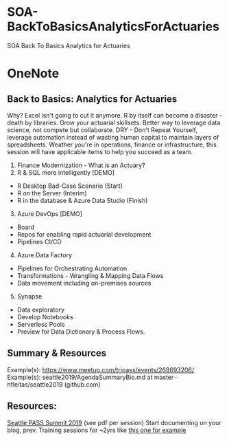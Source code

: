 # SOA-BackToBasicsAnalyticsForActuaries
SOA Back To Basics Analytics for Actuaries

# OneNote

## Back to Basics: Analytics for Actuaries
Why? Excel isn't going to cut it anymore. R by itself can become a disaster - death by libraries. Grow your actuarial skillsets. Better way to leverage data science, not compete but collaborate. DRY - Don't Repeat Yourself, leverage automation instead of wasting human capital to maintain layers of spreadsheets. 
Weather you're in operations, finance or infrastructure, this session will have applicable items to help you succeed as a team. 

1. Finance Modernization - What is an Actuary?
2. R & SQL more intelligently [DEMO]
* R Desktop Bad-Case Scenario (Start)
* R on the Server (Interim)
* R in the database & Azure Data Studio (Finish)
3. Azure DevOps [DEMO]
* Board
* Repos for enabling rapid actuarial development
* Pipelines  CI/CD
4. Azure Data Factory
* Pipelines for Orchestrating Automation
* Transformations - Wrangling  & Mapping Data Flows
* Data movement including on-premises sources
5. Synapse
* Data exploratory
* Develop Notebooks
* Serverless Pools
* Preview for Data Dictionary & Process Flows.

## Summary & Resources

Example(s): https://www.meetup.com/tripass/events/268693206/
Example(s): seattle2019/AgendaSummaryBio.md at master · hfleitas/seattle2019 (github.com)

## Resources:
[Seattle PASS Summit 2019](https://github.com/hfleitas/seattle2019) (see pdf per session)
Start documenting on your blog, prev. Training sessions for ~2yrs like [this one for example](https://dba2o.wordpress.com/training)

